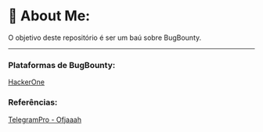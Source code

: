 # 💾 About Me:
O objetivo deste repositório é ser um baú sobre BugBounty.

---
### Plataformas de BugBounty:
[HackerOne](https://www.hackerone.com)



### Referências:
[TelegramPro - Ofjaaah](https://github.com/KingOfBugbounty/TelegramPro)
